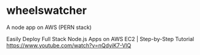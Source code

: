 # wheelswatcher
A node app on AWS (PERN stack)

Easily Deploy Full Stack Node.js Apps on AWS EC2 | Step-by-Step Tutorial
https://www.youtube.com/watch?v=nQdyiK7-VlQ